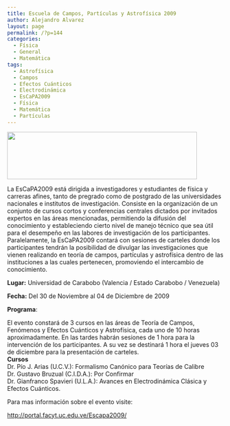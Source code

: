 ```yaml
---
title: Escuela de Campos, Partículas y Astrofísica 2009
author: Alejandro Alvarez
layout: page
permalink: /?p=144
categories:
  - Física
  - General
  - Matemática
tags:
  - Astrofísica
  - Campos
  - Efectos Cuánticos
  - Electrodinámica
  - EsCaPA2009
  - Física
  - Matemática
  - Partículas
---
```

[<img class="aligncenter" title="EsCaPA09" src="http://portal.facyt.uc.edu.ve/Escapa2009/images/masthead.JPG" alt="" width="442" height="110" />][1]

La EsCaPA2009 está dirigida a investigadores y estudiantes de física y carreras afines, tanto de pregrado como de postgrado de las universidades nacionales e institutos de investigación. Consiste en la organización de un conjunto de cursos cortos y conferencias centrales dictados por invitados expertos en las áreas mencionadas, permitiendo la difusión del conocimiento y estableciendo cierto nivel de manejo técnico que sea útil para el desempeño en las labores de investigación de los participantes. Paralelamente, la EsCaPA2009 contará con sesiones de carteles donde los participantes tendrán la posibilidad de divulgar las investigaciones que vienen realizando en teoría de campos, partículas y astrofísica dentro de las instituciones a las cuales pertenecen, promoviendo el intercambio de conocimiento.

**Lugar:** Universidad de Carabobo (Valencia / Estado Carabobo / Venezuela)

**Fecha:** Del 30 de Noviembre al 04 de Diciembre de 2009

**Programa**:

El evento constará de 3 cursos en las áreas de Teoría de Campos, Fenómenos y Efectos Cuánticos y Astrofísica, cada uno de 10 horas aproximadamente. En las tardes habrán sesiones de 1 hora para la intervención de los participantes. A su vez se destinará 1 hora el jueves 03 de diciembre para la presentación de carteles.  
**Cursos**  
Dr. Pío J. Arias (U.C.V.): Formalismo Canónico para Teorías de Calibre  
Dr. Gustavo Bruzual (C.I.D.A.): Por Confirmar  
Dr. Gianfranco Spavieri (U.L.A.): Avances en Electrodinámica Clásica y Efectos Cuánticos.

Para mas información sobre el evento visite:

<a title="EsCaPA2009" href="http://portal.facyt.uc.edu.ve/Escapa2009/" target="_blank">http://portal.facyt.uc.edu.ve/Escapa2009/</a>

 [1]: http://portal.facyt.uc.edu.ve/Escapa2009/
